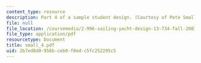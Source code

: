 ```yaml
---
content_type: resource
description: Part 4 of a sample student design. (Courtesy of Pete Small.)
file: null
file_location: /coursemedia/2-996-sailing-yacht-design-13-734-fall-2003/2b7ed8d0956bceb0f0edc5fc252295c5_small_4.pdf
file_type: application/pdf
resourcetype: Document
title: small_4.pdf
uid: 2b7ed8d0-956b-ceb0-f0ed-c5fc252295c5
---
```

